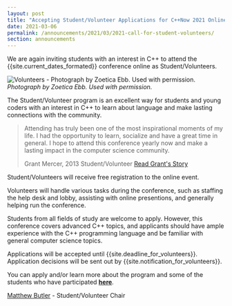 ```yaml
---
layout: post
title: "Accepting Student/Volunteer Applications for C++Now 2021 Online"
date: 2021-03-06
permalink: /announcements/2021/03/2021-call-for-student-volunteers/
section: announcements
---
```


We are again inviting students with an interest in C++ to attend the {{site.current_dates_formated}} conference online as Student/Volunteers.

![Volunteers - Photograph by Zoetica Ebb. Used with permission.](/assets/img/posts/2018/volunteers.jpeg "Volunteers - Photograph by Zoetica Ebb. Used with permission.")
<br>
*Photograph by Zoetica Ebb. Used with permission.*



<!--break-->

The Student/Volunteer program is an excellent way for students and young coders with an interest in C++ to learn about language and make lasting connections with the community.

<blockquote class="quoteBox">
    <span class="quoteBoxImage" style="background-image: url(/assets/img/volunteers/grant_mercer.jpg);"></span>
    <p class="quoteBoxText">
        Attending has truly been one of the most inspirational moments of my life. I had the opportunity to learn, socialize and have a great time in general. I hope to attend this conference yearly now and make a lasting impact in the computer science community.
    </p>
    <span class="quoteBoxCredentials">Grant Mercer, 2013 Student/Volunteer</span>
    <a href="/about/volunteer_program/grant_mercers_volunteer_story/" class="quoteBoxRightLink">Read Grant's Story</a>
</blockquote>

Student/Volunteers will receive free registration to the online event.

Volunteers will handle various tasks during the conference, such as staffing the help desk and lobby, assisting with online presentions, and generally helping run the conference.

Students from all fields of study are welcome to apply. However, this conference covers advanced C++ topics, and applicants should have ample experience with the C++ programming language and be familiar with general computer science topics.

Applications will be accepted until {{site.deadline_for_volunteers}}. Application decisions will be sent out by {{site.notification_for_volunteers}}.

You can apply and/or learn more about the program and some of the students who have participated **[here](/about/volunteer_program/)**.

[Matthew Butler](mailto:student-volunteers@cppnow.org) - Student/Volunteer Chair
